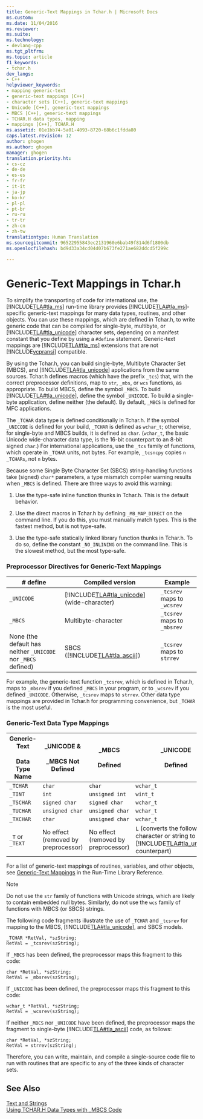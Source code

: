 ```yaml
---
title: Generic-Text Mappings in Tchar.h | Microsoft Docs
ms.custom: 
ms.date: 11/04/2016
ms.reviewer: 
ms.suite: 
ms.technology:
- devlang-cpp
ms.tgt_pltfrm: 
ms.topic: article
f1_keywords:
- tchar.h
dev_langs:
- C++
helpviewer_keywords:
- mapping generic-text
- generic-text mappings [C++]
- character sets [C++], generic-text mappings
- Unicode [C++], generic-text mappings
- MBCS [C++], generic-text mappings
- TCHAR.H data types, mapping
- mappings [C++], TCHAR.H
ms.assetid: 01e1bb74-5a01-4093-8720-68b6c1fdda80
caps.latest.revision: 12
author: ghogen
ms.author: ghogen
manager: ghogen
translation.priority.ht:
- cs-cz
- de-de
- es-es
- fr-fr
- it-it
- ja-jp
- ko-kr
- pl-pl
- pt-br
- ru-ru
- tr-tr
- zh-cn
- zh-tw
translationtype: Human Translation
ms.sourcegitcommit: 96522955843ec2131960e6bab49f814d6f1800db
ms.openlocfilehash: bd9d33a34cd04d07b673fe271ae682ddcd5f299c

---
```

# Generic-Text Mappings in Tchar.h
To simplify the transporting of code for international use, the [!INCLUDE[TLA#tla_ms](../text/includes/tlasharptla_ms_md.md)] run-time library provides [!INCLUDE[TLA#tla_ms](../text/includes/tlasharptla_ms_md.md)]-specific generic-text mappings for many data types, routines, and other objects. You can use these mappings, which are defined in Tchar.h, to write generic code that can be compiled for single-byte, multibyte, or [!INCLUDE[TLA#tla_unicode](../atl-mfc-shared/reference/includes/tlasharptla_unicode_md.md)] character sets, depending on a manifest constant that you define by using a `#define` statement. Generic-text mappings are [!INCLUDE[TLA#tla_ms](../text/includes/tlasharptla_ms_md.md)] extensions that are not [!INCLUDE[vcpransi](../atl-mfc-shared/reference/includes/vcpransi_md.md)] compatible.  
  
 By using the Tchar.h, you can build single-byte, Multibyte Character Set (MBCS), and [!INCLUDE[TLA#tla_unicode](../atl-mfc-shared/reference/includes/tlasharptla_unicode_md.md)] applications from the same sources. Tchar.h defines macros (which have the prefix `_tcs`) that, with the correct preprocessor definitions, map to `str`, `_mbs`, or `wcs` functions, as appropriate. To build MBCS, define the symbol `_MBCS`. To build [!INCLUDE[TLA#tla_unicode](../atl-mfc-shared/reference/includes/tlasharptla_unicode_md.md)], define the symbol `_UNICODE`. To build a single-byte application, define neither (the default). By default, `_MBCS` is defined for MFC applications.  
  
 The `_TCHAR` data type is defined conditionally in Tchar.h. If the symbol `_UNICODE` is defined for your build, `_TCHAR` is defined as `wchar_t`; otherwise, for single-byte and MBCS builds, it is defined as `char`. (`wchar_t`, the basic Unicode wide-character data type, is the 16-bit counterpart to an 8-bit signed `char`.) For international applications, use the `_tcs` family of functions, which operate in `_TCHAR` units, not bytes. For example, `_tcsncpy` copies `n` `_TCHARs`, not `n` bytes.  
  
 Because some Single Byte Character Set (SBCS) string-handling functions take (signed) `char*` parameters, a type mismatch compiler warning results when `_MBCS` is defined. There are three ways to avoid this warning:  
  
1.  Use the type-safe inline function thunks in Tchar.h. This is the default behavior.  
  
2.  Use the direct macros in Tchar.h by defining `_MB_MAP_DIRECT` on the command line. If you do this, you must manually match types. This is the fastest method, but is not type-safe.  
  
3.  Use the type-safe statically linked library function thunks in Tchar.h. To do so, define the constant `_NO_INLINING` on the command line. This is the slowest method, but the most type-safe.  
  
### Preprocessor Directives for Generic-Text Mappings  
  
|# define|Compiled version|Example|  
|---------------|----------------------|-------------|  
|`_UNICODE`|[!INCLUDE[TLA#tla_unicode](../atl-mfc-shared/reference/includes/tlasharptla_unicode_md.md)] (wide-character)|`_tcsrev` maps to `_wcsrev`|  
|`_MBCS`|Multibyte-character|`_tcsrev` maps to `_mbsrev`|  
|None (the default has neither `_UNICODE` nor `_MBCS` defined)|SBCS ([!INCLUDE[TLA#tla_ascii](../text/includes/tlasharptla_ascii_md.md)])|`_tcsrev` maps to `strrev`|  
  
 For example, the generic-text function `_tcsrev`, which is defined in Tchar.h, maps to `_mbsrev` if you defined `_MBCS` in your program, or to `_wcsrev` if you defined `_UNICODE`. Otherwise, `_tcsrev` maps to `strrev`. Other data type mappings are provided in Tchar.h for programming convenience, but `_TCHAR` is the most useful.  
  
### Generic-Text Data Type Mappings  
  
|Generic-Text<br /><br /> Data Type Name|_UNICODE &<br /><br /> _MBCS Not Defined|_MBCS<br /><br /> Defined|_UNICODE<br /><br /> Defined|  
|--------------------------------------|----------------------------------------|------------------------|---------------------------|  
|`_TCHAR`|`char`|`char`|`wchar_t`|  
|`_TINT`|`int`|`unsigned int`|`wint_t`|  
|`_TSCHAR`|`signed char`|`signed char`|`wchar_t`|  
|`_TUCHAR`|`unsigned char`|`unsigned char`|`wchar_t`|  
|`_TXCHAR`|`char`|`unsigned char`|`wchar_t`|  
|`_T` or `_TEXT`|No effect (removed by preprocessor)|No effect (removed by preprocessor)|`L` (converts the following character or string to its [!INCLUDE[TLA#tla_unicode](../atl-mfc-shared/reference/includes/tlasharptla_unicode_md.md)] counterpart)|  
  
 For a list of generic-text mappings of routines, variables, and other objects, see [Generic-Text Mappings](../c-runtime-library/generic-text-mappings.md) in the Run-Time Library Reference.  
  
> [!NOTE]
>  Do not use the `str` family of functions with Unicode strings, which are likely to contain embedded null bytes. Similarly, do not use the `wcs` family of functions with MBCS (or SBCS) strings.  
  
 The following code fragments illustrate the use of `_TCHAR` and `_tcsrev` for mapping to the MBCS, [!INCLUDE[TLA#tla_unicode](../atl-mfc-shared/reference/includes/tlasharptla_unicode_md.md)], and SBCS models.  
  
```  
_TCHAR *RetVal, *szString;  
RetVal = _tcsrev(szString);  
```  
  
 If `_MBCS` has been defined, the preprocessor maps this fragment to this code:  
  
```  
char *RetVal, *szString;  
RetVal = _mbsrev(szString);  
```  
  
 If `_UNICODE` has been defined, the preprocessor maps this fragment to this code:  
  
```  
wchar_t *RetVal, *szString;  
RetVal = _wcsrev(szString);  
```  
  
 If neither `_MBCS` nor `_UNICODE` have been defined, the preprocessor maps the fragment to single-byte [!INCLUDE[TLA#tla_ascii](../text/includes/tlasharptla_ascii_md.md)] code, as follows:  
  
```  
char *RetVal, *szString;  
RetVal = strrev(szString);  
```  
  
 Therefore, you can write, maintain, and compile a single-source code file to run with routines that are specific to any of the three kinds of character sets.  
  
## See Also  
 [Text and Strings](../text/text-and-strings-in-visual-cpp.md)   
 [Using TCHAR.H Data Types with _MBCS Code](../text/using-tchar-h-data-types-with-mbcs-code.md)


<!--HONumber=Jan17_HO2-->


